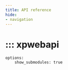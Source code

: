 ```yaml
---
title: API reference
hide:
- navigation
---
```


# ::: xpwebapi
    options:
        show_submodules: true
